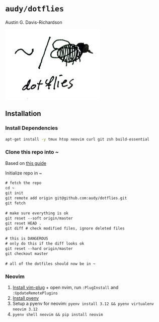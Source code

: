 # `audy/dotflies`

Austin G. Davis-Richardson

![~/. (fly)](./logo.png?raw=true)

## Installation

### Install Dependencies

```sh
apt-get install -y tmux htop neovim curl git zsh build-essential
```

### Clone this repo into ~

Based on [this guide](https://queensidecastle.com/guides/tracking-your-home-directory-in-git-part-1)

Initialize repo in ~

```
# fetch the repo
cd ~
git init
git remote add origin git@github.com:audy/dotflies.git
git fetch

# make sure everything is ok
git reset --soft origin/master
git reset HEAD .
git diff # check modified files, ignore deleted files

# this is DANGEROUS
# only do this if the diff looks ok
git reset --hard origin/master
git checkout master

# all of the dotfiles should now be in ~
```

### Neovim

1. [Install vim-plug](https://github.com/junegunn/vim-plug) + open nvim, run `:PlugInstall` and `:UpdateRemotePlugins`
2. [Install pyenv](https://github.com/pyenv/pyenv)
3. Setup a pyenv for neovim: `pyenv install 3.12 && pyenv virtualenv neovim 3.12`
4. `pyenv shell neovim && pip install neovim`
